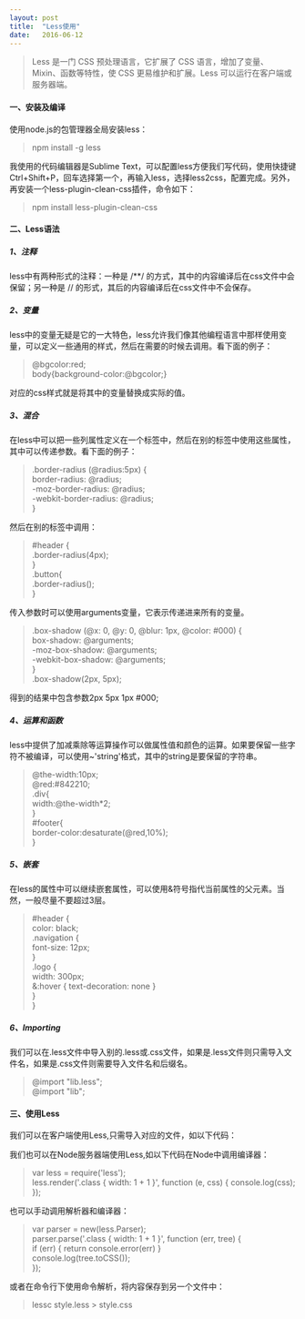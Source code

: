```yaml
---
layout: post
title:  "Less使用"
date:   2016-06-12
---
```


>Less 是一门 CSS 预处理语言，它扩展了 CSS 语言，增加了变量、Mixin、函数等特性，使 CSS 更易维护和扩展。Less 可以运行在客户端或服务器端。

#### 一、安装及编译

使用node.js的包管理器全局安装less：

  >npm install -g less  
  
我使用的代码编辑器是Sublime Text，可以配置less方便我们写代码，使用快捷键Ctrl+Shift+P，回车选择第一个，再输入less，选择less2css，配置完成。另外，再安装一个less-plugin-clean-css插件，命令如下：

  >npm install less-plugin-clean-css


#### 二、Less语法

##### 1、注释  

less中有两种形式的注释：一种是 /**/ 的方式，其中的内容编译后在css文件中会保留；另一种是 // 的形式，其后的内容编译后在css文件中不会保存。

##### 2、变量

less中的变量无疑是它的一大特色，less允许我们像其他编程语言中那样使用变量，可以定义一些通用的样式，然后在需要的时候去调用。看下面的例子：

  > @bgcolor:red;  
  > body{background-color:@bgcolor;}

对应的css样式就是将其中的变量替换成实际的值。

##### 3、混合

在less中可以把一些列属性定义在一个标签中，然后在别的标签中使用这些属性，其中可以传递参数。看下面的例子：

  >.border-radius (@radius:5px) {  
  >border-radius: @radius;  
  >-moz-border-radius: @radius;  
  >-webkit-border-radius: @radius;  
  >}

然后在别的标签中调用：

  >\#header {  
  >.border-radius(4px);  
  >}  
  >.button{  
  >.border-radius();  
  >}

传入参数时可以使用arguments变量，它表示传递进来所有的变量。

  >.box-shadow (@x: 0, @y: 0, @blur: 1px, @color: #000) {  
  >box-shadow: @arguments;  
  >-moz-box-shadow: @arguments;  
  >-webkit-box-shadow: @arguments;  
  >}  
  >.box-shadow(2px, 5px);
    
得到的结果中包含参数2px 5px 1px #000;
   
##### 4、运算和函数

less中提供了加减乘除等运算操作可以做属性值和颜色的运算。如果要保留一些字符不被编译，可以使用~'string'格式，其中的string是要保留的字符串。

  >@the-width:10px;  
  >@red:#842210;  
  >.div{  
  >width:@the-width*2;  
  >}  
  >\#footer{  
  >border-color:desaturate(@red,10%);    
  >}
  
##### 5、嵌套

在less的属性中可以继续嵌套属性，可以使用&符号指代当前属性的父元素。当然，一般尽量不要超过3层。

  >\#header {  
  >color: black;  
  >.navigation {  
  >font-size: 12px;  
  >}  
  >.logo {  
  >width: 300px;  
  >&:hover { text-decoration: none }  
  >}  
  >}

##### 6、Importing

我们可以在.less文件中导入别的.less或.css文件，如果是.less文件则只需导入文件名，如果是.css文件则需要导入文件名和后缀名。

  >@import "lib.less";  
  >@import "lib";  
  
#### 三、使用Less

我们可以在客户端使用Less,只需导入对应的文件，如以下代码：

  ><link rel="stylesheet/less" type="text/css" href="styles.less"\>  
  
我们也可以在Node服务器端使用Less,如以下代码在Node中调用编译器：

  >var less = require('less');  
  >less.render('.class { width: 1 + 1 }', function (e, css) {
  >console.log(css);  
  >});  

也可以手动调用解析器和编译器：

  >var parser = new(less.Parser);  
  >parser.parse('.class { width: 1 + 1 }', function (err, tree) {  
  >if (err) { return console.error(err) }  
  >console.log(tree.toCSS());  
  >}); 

或者在命令行下使用命令解析，将内容保存到另一个文件中：

  >lessc style.less > style.css